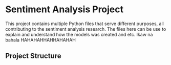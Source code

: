 # Sentiment Analysis Project

This project contains multiple Python files that serve different purposes, all contributing to the sentiment analysis research. The files here can be use to explain and understand how the models was created and etc. Ikaw na bahala HAHAHAHHAHHAHAHAH

## Project Structure
